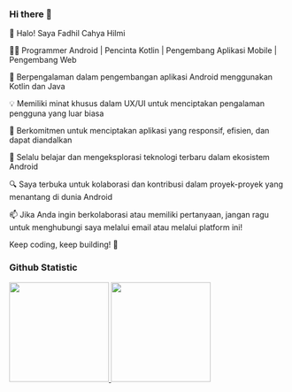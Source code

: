 ### Hi there 👋

👋 Halo! Saya Fadhil Cahya Hilmi

👨‍💻 Programmer Android | Pencinta Kotlin | Pengembang Aplikasi Mobile | Pengembang Web

🔧 Berpengalaman dalam pengembangan aplikasi Android menggunakan Kotlin dan Java

💡 Memiliki minat khusus dalam UX/UI untuk menciptakan pengalaman pengguna yang luar biasa

📱 Berkomitmen untuk menciptakan aplikasi yang responsif, efisien, dan dapat diandalkan

🌱 Selalu belajar dan mengeksplorasi teknologi terbaru dalam ekosistem Android

🔍 Saya terbuka untuk kolaborasi dan kontribusi dalam proyek-proyek yang menantang di dunia Android

📫 Jika Anda ingin berkolaborasi atau memiliki pertanyaan, jangan ragu untuk menghubungi saya melalui email atau melalui platform ini!

Keep coding, keep building! 🚀

### Github Statistic
<p align="left">
<a href="https://github.com/penuliscode">
  <img height="180em" src="https://github-readme-stats-eight-theta.vercel.app/api?username=penuliscode&show_icons=true&theme=algolia&include_all_commits=true&count_private=true"/>
  <img height="180em" src="https://github-readme-stats-eight-theta.vercel.app/api/top-langs/?username=penuliscode&layout=compact&layout=compact&theme=algolia"/>
</a>
</p>


